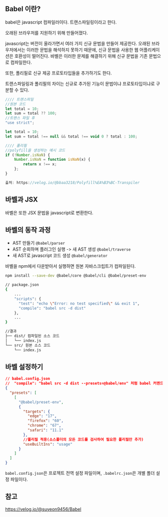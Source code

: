 ## Babel 이란?

babel은 javascript 컴파일러이다. 트랜스파일링이라고 한다.

오래된 브라우저를 지원하기 위해 만들어졌다.

javascript는 버전이 올라가면서 여러 가지 신규 문법을 만들어 제공한다.
오래된 브라우저에서는 이러한 문법을 해석하지 못하기 때문에, 신규 문법을 사용한 웹 어플리케이션은 호환성이 떨어진다.
바벨은 이러한 문제를 해결하기 위해 신규 문법을 기존 문법으로 컴파일한다.

또한, 폴리필로 신규 제공 프로토타입들을 추가하기도 한다.

트랜스파일링과 폴리필의 차이는 신규로 추가된 기능이 문법이냐 프로토타입이냐로 구분할 수 있다.

```javascript
//// 트랜스파일
//원본 코드
let total = 10;
let sum = total ?? 100;
//트랜스 파일 후
"use strict";

let total = 10;
let sum = total !== null && total !== void 0 ? total : 100;

//// 폴리필
//polyfill을 생성하는 예시 코드
if (!Number.isNaN) {
    Number.isNaN = function isNaN(x) {
        return x !== x;
    };
}

출처: https://velog.io/@bbaa3218/Polyfill%EA%B3%BC-Transpiler
```

## 바벨과 JSX

바벨은 또한 JSX 문법을 javascript로 변환한다.

## 바벨의 동작 과정

- AST 만들기 `@babel/parser`
- AST 순회하며 플러그인 실행 -> 새 AST 생성 `@babel/traverse`
- 새 AST로 javascript 코드 생성 `@babel/generator`


바벨을 npm에서 다운받아서 실행하면 원본 자바스크립트가 컴파일된다.

```bash
npm install --save-dev @babel/core @babel/cli @babel/preset-env

// package.json
{
	...
    "scripts": {
      "test": "echo \"Error: no test specified\" && exit 1",
      "compile": "babel src -d dist"
  	},
    ...
}

//결과
├── dist/ 컴파일된 소스 코드
│   └── index.js
└── src/ 원본 소스 코드
    └── index.js
```

## 바벨 설정하기

```json
// babel.config.json
//  "compile": "babel src -d dist --presets=@babel/env" 처럼 babel 커맨드의 argument를 config 파일로 정의.
{
  "presets": [
    [
      "@babel/preset-env",
      {
        "targets": {
          "edge": "17",
          "firefox": "60",
          "chrome": "67",
          "safari": "11.1"
        },
        //폴리필 적용(소스폴더의 모든 코드를 검사하여 필요한 폴리필만 추가)
        "useBuiltIns": "usage"
      }
    ]
  ]
}
```

`babel.config.json`은 프로젝트 전역 설정 파일이며, `.babelrc.json`은 개별 폴더 설정 파일이다.



## 참고

https://velog.io/@suyeon9456/Babel
